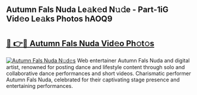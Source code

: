 ## Autumn Fals Nuda Le𝚊k𝚎d N𝚞𝚍e - Part-1iG Vid𝚎o Le𝚊ks Photos hAOQ9

# <h2><a href="http://fbf2ly.evod.top/?m=Autumn+Fals+Nuda">🔗 👉🔴 Autumn Fals Nuda Vid𝚎o Ph𝚘t𝚘s</a></h2>

[![Autumn Fals Nuda N𝚞d𝚎s](https://i.imgur.com/8V9OHl7.gif)](http://fbf2ly.evod.top/?m=Autumn+Fals+Nuda)
Web entertainer Autumn Fals Nuda and digital artist, renowned for posting dance and lifestyle content through solo and collaborative dance performances and short videos. Charismatic performer Autumn Fals Nuda, celebrated for their captivating stage presence and entertaining performances. 
